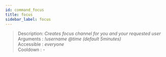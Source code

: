 ```yaml
---
id: command_focus
title: focus
sidebar_label: focus
---
```


> Description: _Creates focus channel for you and your requested user_<br />
> Arguments  : _!username @time (default 5minutes)_<br />
> Accessible : _everyone_<br />
> Cooldown   : _-_<br />
